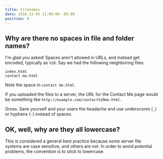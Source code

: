 ```yaml
---
title: Filenames
date: 2016-12-05 21:09:00 -05:00
position: 0
---
```


Why are there no spaces in file and folder names?
-------------------------------------------------

I'm glad you asked! Spaces aren't allowed in URLs, and instead get encoded, typically as `%20`. Say we had the following neighboring files:

```
index.html
contact me.html
```

Note the space in `contact me.html`.

If you uploaded the files to a server, the URL for the Contact Me page would be something like `http://example.com/contact%20me.html`.

Gross. Save yourself and your users the headache and use underscores (`_`) or hyphens (`-`) instead of spaces.


OK, well, why are they all lowercase?
-------------------------------------

This is considered a general best practice because some server file systems are case sensitive, and others are not. In order to avoid potential problems, the convention is to stick to lowercase.